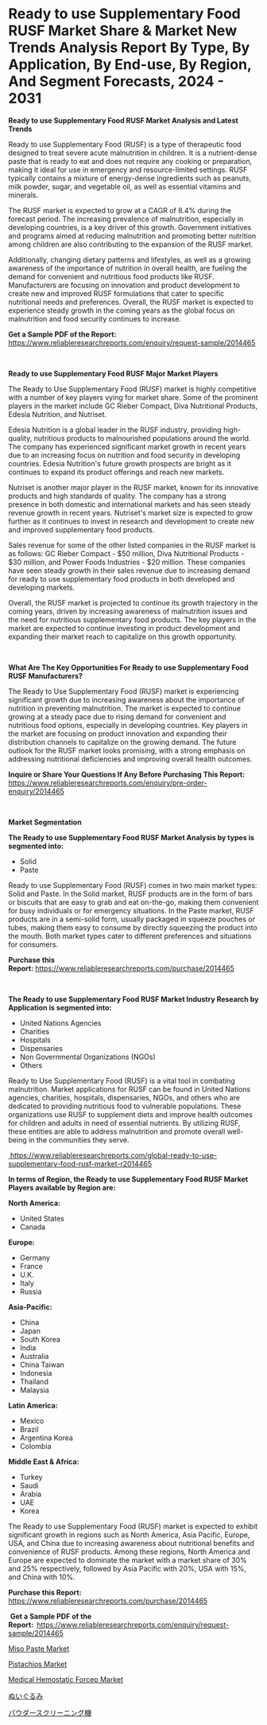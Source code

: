 <p><h1>Ready to use Supplementary Food RUSF Market Share & Market New Trends Analysis Report By Type, By Application, By End-use, By Region, And Segment Forecasts, 2024 - 2031</h1></p><p><strong>Ready to use Supplementary Food RUSF Market Analysis and Latest Trends</strong></p>
<p><p>Ready to use Supplementary Food (RUSF) is a type of therapeutic food designed to treat severe acute malnutrition in children. It is a nutrient-dense paste that is ready to eat and does not require any cooking or preparation, making it ideal for use in emergency and resource-limited settings. RUSF typically contains a mixture of energy-dense ingredients such as peanuts, milk powder, sugar, and vegetable oil, as well as essential vitamins and minerals.</p><p>The RUSF market is expected to grow at a CAGR of 8.4% during the forecast period. The increasing prevalence of malnutrition, especially in developing countries, is a key driver of this growth. Government initiatives and programs aimed at reducing malnutrition and promoting better nutrition among children are also contributing to the expansion of the RUSF market.</p><p>Additionally, changing dietary patterns and lifestyles, as well as a growing awareness of the importance of nutrition in overall health, are fueling the demand for convenient and nutritious food products like RUSF. Manufacturers are focusing on innovation and product development to create new and improved RUSF formulations that cater to specific nutritional needs and preferences. Overall, the RUSF market is expected to experience steady growth in the coming years as the global focus on malnutrition and food security continues to increase.</p></p>
<p><strong>Get a Sample PDF of the Report:&nbsp;</strong> <a href="https://www.reliableresearchreports.com/enquiry/request-sample/2014465">https://www.reliableresearchreports.com/enquiry/request-sample/2014465</a></p>
<p>&nbsp;</p>
<p><strong>Ready to use Supplementary Food RUSF Major Market Players</strong></p>
<p><p>The Ready to Use Supplementary Food (RUSF) market is highly competitive with a number of key players vying for market share. Some of the prominent players in the market include GC Rieber Compact, Diva Nutritional Products, Edesia Nutrition, and Nutriset.</p><p>Edesia Nutrition is a global leader in the RUSF industry, providing high-quality, nutritious products to malnourished populations around the world. The company has experienced significant market growth in recent years due to an increasing focus on nutrition and food security in developing countries. Edesia Nutrition's future growth prospects are bright as it continues to expand its product offerings and reach new markets.</p><p>Nutriset is another major player in the RUSF market, known for its innovative products and high standards of quality. The company has a strong presence in both domestic and international markets and has seen steady revenue growth in recent years. Nutriset's market size is expected to grow further as it continues to invest in research and development to create new and improved supplementary food products.</p><p>Sales revenue for some of the other listed companies in the RUSF market is as follows: GC Rieber Compact - $50 million, Diva Nutritional Products - $30 million, and Power Foods Industries - $20 million. These companies have seen steady growth in their sales revenue due to increasing demand for ready to use supplementary food products in both developed and developing markets.</p><p>Overall, the RUSF market is projected to continue its growth trajectory in the coming years, driven by increasing awareness of malnutrition issues and the need for nutritious supplementary food products. The key players in the market are expected to continue investing in product development and expanding their market reach to capitalize on this growth opportunity.</p></p>
<p>&nbsp;</p>
<p><strong>What Are The Key Opportunities For Ready to use Supplementary Food RUSF Manufacturers?</strong></p>
<p><p>The Ready to Use Supplementary Food (RUSF) market is experiencing significant growth due to increasing awareness about the importance of nutrition in preventing malnutrition. The market is expected to continue growing at a steady pace due to rising demand for convenient and nutritious food options, especially in developing countries. Key players in the market are focusing on product innovation and expanding their distribution channels to capitalize on the growing demand. The future outlook for the RUSF market looks promising, with a strong emphasis on addressing nutritional deficiencies and improving overall health outcomes.</p></p>
<p><strong>Inquire or Share Your Questions If Any Before Purchasing This Report:</strong> <a href="https://www.reliableresearchreports.com/enquiry/pre-order-enquiry/2014465">https://www.reliableresearchreports.com/enquiry/pre-order-enquiry/2014465</a></p>
<p>&nbsp;</p>
<p><strong>Market Segmentation</strong></p>
<p><strong>The Ready to use Supplementary Food RUSF Market Analysis by types is segmented into:</strong></p>
<p><ul><li>Solid</li><li>Paste</li></ul></p>
<p><p>Ready to use Supplementary Food (RUSF) comes in two main market types: Solid and Paste. In the Solid market, RUSF products are in the form of bars or biscuits that are easy to grab and eat on-the-go, making them convenient for busy individuals or for emergency situations. In the Paste market, RUSF products are in a semi-solid form, usually packaged in squeeze pouches or tubes, making them easy to consume by directly squeezing the product into the mouth. Both market types cater to different preferences and situations for consumers.</p></p>
<p><strong>Purchase this Report:&nbsp;</strong><a href="https://www.reliableresearchreports.com/purchase/2014465">https://www.reliableresearchreports.com/purchase/2014465</a></p>
<p>&nbsp;</p>
<p><strong>The Ready to use Supplementary Food RUSF Market Industry Research by Application is segmented into:</strong></p>
<p><ul><li>United Nations Agencies</li><li>Charities</li><li>Hospitals</li><li>Dispensaries</li><li>Non Governmental Organizations (NGOs)</li><li>Others</li></ul></p>
<p><p>Ready to Use Supplementary Food (RUSF) is a vital tool in combating malnutrition. Market applications for RUSF can be found in United Nations agencies, charities, hospitals, dispensaries, NGOs, and others who are dedicated to providing nutritious food to vulnerable populations. These organizations use RUSF to supplement diets and improve health outcomes for children and adults in need of essential nutrients. By utilizing RUSF, these entities are able to address malnutrition and promote overall well-being in the communities they serve.</p></p>
<p><a href="https://www.reliableresearchreports.com/global-ready-to-use-supplementary-food-rusf-market-r2014465">&nbsp;https://www.reliableresearchreports.com/global-ready-to-use-supplementary-food-rusf-market-r2014465</a></p>
<p><strong>In terms of Region, the Ready to use Supplementary Food RUSF Market Players available by Region are:</strong></p>
<p>
    <p> <strong> North America: </strong>
        <ul>
            <li>United States</li>
            <li>Canada</li>
        </ul>
        </p> 
    <p> <strong> Europe: </strong>
        <ul>
            <li>Germany</li>
            <li>France</li>
            <li>U.K.</li>
            <li>Italy</li>
            <li>Russia</li>
        </ul>
        </p> 
    <p> <strong> Asia-Pacific: </strong>
        <ul>
            <li>China</li>
            <li>Japan</li>
            <li>South Korea</li>
            <li>India</li>
            <li>Australia</li>
            <li>China Taiwan</li>
            <li>Indonesia</li>
            <li>Thailand</li>
            <li>Malaysia</li>
        </ul>
        </p> 
    <p> <strong> Latin America: </strong>
        <ul>
            <li>Mexico</li>
            <li>Brazil</li>
            <li>Argentina Korea</li>
            <li>Colombia</li>
        </ul>
        </p> 
    <p> <strong> Middle East & Africa: </strong>
        <ul>
            <li>Turkey</li>
            <li>Saudi</li>
            <li>Arabia</li>
            <li>UAE</li>
            <li>Korea</li>
        </ul>
    </p>
    </p>
<p><p>The Ready to use Supplementary Food (RUSF) market is expected to exhibit significant growth in regions such as North America, Asia Pacific, Europe, USA, and China due to increasing awareness about nutritional benefits and convenience of RUSF products. Among these regions, North America and Europe are expected to dominate the market with a market share of 30% and 25% respectively, followed by Asia Pacific with 20%, USA with 15%, and China with 10%.</p></p>
<p><strong>Purchase this Report: </strong><a href="https://www.reliableresearchreports.com/purchase/2014465">https://www.reliableresearchreports.com/purchase/2014465</a></p>
<p>&nbsp;<strong>Get a Sample PDF of the Report:&nbsp;&nbsp;</strong><a href="https://www.reliableresearchreports.com/enquiry/request-sample/2014465">https://www.reliableresearchreports.com/enquiry/request-sample/2014465</a></p>
<p><strong></strong></p>
<p><p><a href="https://github.com/sonuprakash1/Market-Research-Report-List-2/blob/main/miso-paste-market.md">Miso Paste Market</a></p><p><a href="https://github.com/Whitneyboyettebo9kiw7yr13/Market-Research-Report-List-1/blob/main/pistachios-market.md">Pistachios Market</a></p><p><a href="https://issuu.com/reportprime-2/docs/medical-hemostatic-forcep-market-size-2030.pptx">Medical Hemostatic Forcep Market</a></p><p><a href="https://github.com/EmoryYundt1935/Market-Research-Report-List-1/blob/main/118975418622.md">ぬいぐるみ</a></p><p><a href="https://github.com/mcbeesbxa270/Market-Research-Report-List-1/blob/main/311341618621.md">パウダースクリーニング機</a></p></p>